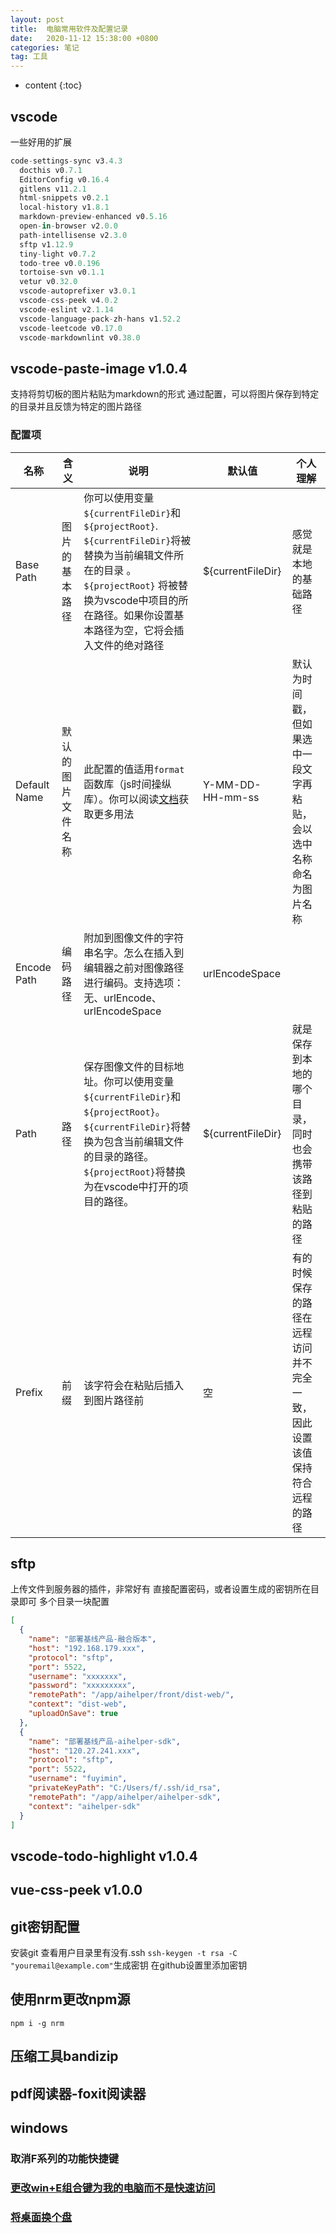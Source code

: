 ```yaml
---
layout: post
title:  电脑常用软件及配置记录
date:   2020-11-12 15:38:00 +0800
categories: 笔记
tag: 工具
---
```


* content
{:toc}

## vscode

一些好用的扩展

```js
code-settings-sync v3.4.3
  docthis v0.7.1
  EditorConfig v0.16.4
  gitlens v11.2.1
  html-snippets v0.2.1
  local-history v1.8.1
  markdown-preview-enhanced v0.5.16
  open-in-browser v2.0.0
  path-intellisense v2.3.0
  sftp v1.12.9
  tiny-light v0.7.2
  todo-tree v0.0.196
  tortoise-svn v0.1.1
  vetur v0.32.0
  vscode-autoprefixer v3.0.1
  vscode-css-peek v4.0.2
  vscode-eslint v2.1.14
  vscode-language-pack-zh-hans v1.52.2
  vscode-leetcode v0.17.0
  vscode-markdownlint v0.38.0
```

## vscode-paste-image v1.0.4

支持将剪切板的图片粘贴为markdown的形式
通过配置，可以将图片保存到特定的目录并且反馈为特定的图片路径

### 配置项

名称 | 含义| 说明 | 默认值 | 个人理解
--|--|--|--|--
Base Path| 图片的基本路径|你可以使用变量`${currentFileDir}`和 `${projectRoot}`. `${currentFileDir}`将被替换为当前编辑文件所在的目录 。 `${projectRoot}` 将被替换为vscode中项目的所在路径。如果你设置基本路径为空，它将会插入文件的绝对路径|${currentFileDir} | 感觉就是本地的基础路径
Default Name | 默认的图片文件名称 | 此配置的值适用`format`函数库（js时间操纵库）。你可以阅读[文档](https://momentjs.com/docs/#/displaying/format/)获取更多用法|Y-MM-DD-HH-mm-ss | 默认为时间戳，但如果选中一段文字再粘贴，会以选中名称命名为图片名称
Encode Path| 编码路径 | 附加到图像文件的字符串名字。怎么在插入到编辑器之前对图像路径进行编码。支持选项：无、urlEncode、urlEncodeSpace|urlEncodeSpace |
Path|路径|保存图像文件的目标地址。你可以使用变量`${currentFileDir}`和`${projectRoot}`。`${currentFileDir}`将替换为包含当前编辑文件的目录的路径。`${projectRoot}`将替换为在vscode中打开的项目的路径。|${currentFileDir} |就是保存到本地的哪个目录，同时也会携带该路径到粘贴的路径
Prefix|前缀|该字符会在粘贴后插入到图片路径前|空 |有的时候保存的路径在远程访问并不完全一致，因此设置该值保持符合远程的路径

## sftp

上传文件到服务器的插件，非常好有
直接配置密码，或者设置生成的密钥所在目录即可
多个目录一块配置

```json
[
  {
    "name": "部署基线产品-融合版本",
    "host": "192.168.179.xxx",
    "protocol": "sftp",
    "port": 5522,
    "username": "xxxxxxx",
    "password": "xxxxxxxxx",
    "remotePath": "/app/aihelper/front/dist-web/",
    "context": "dist-web",
    "uploadOnSave": true
  },
  {
    "name": "部署基线产品-aihelper-sdk",
    "host": "120.27.241.xxx",
    "protocol": "sftp",
    "port": 5522,
    "username": "fuyimin",
    "privateKeyPath": "C:/Users/f/.ssh/id_rsa",
    "remotePath": "/app/aihelper/aihelper-sdk",
    "context": "aihelper-sdk"
  }
]
```

## vscode-todo-highlight v1.0.4

## vue-css-peek v1.0.0

## git密钥配置

安装git
查看用户目录里有没有.ssh
`ssh-keygen -t rsa -C "youremail@example.com"`生成密钥
在github设置里添加密钥

## 使用nrm更改npm源

```npm
npm i -g nrm
```

## 压缩工具bandizip

## pdf阅读器-foxit阅读器

## windows

### 取消F系列的功能快捷键

### [更改win+E组合键为我的电脑而不是快速访问](https://jingyan.baidu.com/article/27fa7326e7008907f9271f08.html)

### [将桌面换个盘](https://jingyan.baidu.com/article/fcb5aff7856a53acab4a7107.html)
